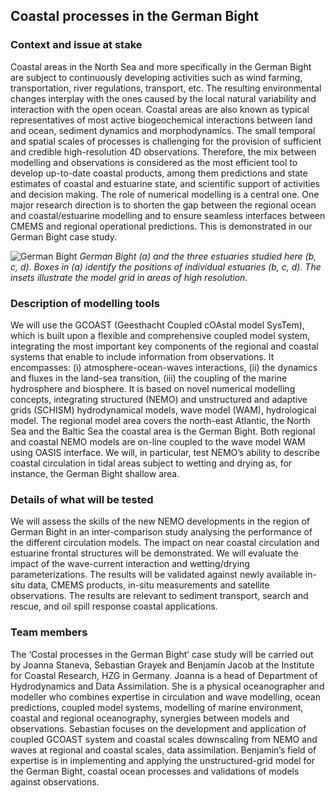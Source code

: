 ## Coastal processes in the German Bight 

### Context and issue at stake 
Coastal areas in the North Sea and more specifically in the German Bight are subject to continuously developing activities such as wind farming, transportation, river regulations, transport, etc. The resulting environmental changes interplay with the ones caused by the local natural variability and interaction with the open ocean. Coastal areas are also known as typical representatives of most active biogeochemical interactions between land and ocean, sediment dynamics and morphodynamics. The small temporal and spatial scales of processes is challenging for the provision of sufficient and credible high-resolution 4D observations. Therefore, the mix between modelling and observations is considered as the most efficient tool to develop up-to-date coastal products, among them predictions and state estimates of coastal and estuarine state, and scientific support of activities and decision making. The role of numerical modelling is a central one. One major research direction is to shorten the gap between the regional ocean and coastal/estuarine modelling and to ensure seamless interfaces between CMEMS and regional operational predictions. This is demonstrated in our German Bight case study.  

![German Bight](../../img/downstream-cases/german-bight_illustration.jpg) 
*German Bight (a) and the three estuaries studied here (b, c, d). Boxes in (a) identify the positions of individual estuaries (b, c, d).  The insets illustrate the model grid in areas of high resolution.*
 
### Description of modelling tools 
We will use the GCOAST (Geesthacht Coupled cOAstal model SysTem), which is built upon a flexible and comprehensive coupled model system, integrating the most important key components of the regional and coastal systems that enable to include information from observations. It encompasses: (i) atmosphere-ocean-waves interactions, (ii) the dynamics and fluxes in the land-sea transition, (iii) the coupling of the marine hydrosphere and biosphere. It is based on novel numerical modelling concepts, integrating structured (NEMO) and unstructured and adaptive grids (SCHISM) hydrodynamical models, wave model (WAM), hydrological model. The regional model area covers the north-east Atlantic, the North Sea and the Baltic Sea the coastal area is the German Bight. Both regional and coastal NEMO models are on-line coupled to the wave model WAM using OASIS interface. We will, in particular, test NEMO’s ability to describe coastal circulation in tidal areas subject to wetting and drying as, for instance, the German Bight shallow area. 
 
### Details of what will be tested 
We will assess the skills of the new NEMO developments in the region of German Bight in an inter-comparison study analysing the performance of the different circulation models. The impact on near coastal circulation and estuarine frontal structures will be demonstrated. We will evaluate the impact of the wave-current interaction and wetting/drying parameterizations. The results will be validated against newly available in-situ data, CMEMS products, in-situ measurements and satellite observations. The results are relevant to sediment transport, search and rescue, and oil spill response coastal applications. 
 
### Team members 
The ‘Costal processes in the German Bight’ case study will be carried out by Joanna Staneva,  Sebastian Grayek and Benjamin Jacob at the Institute for Coastal Research, HZG in Germany. Joanna is a head of Department of Hydrodynamics and Data Assimilation. She is a physical oceanographer and modeller who combines expertise in circulation and wave modelling, ocean predictions, coupled model systems, modelling of marine environment, coastal and regional oceanography, synergies between models and observations. Sebastian focuses on the development and application of coupled GCOAST system and coastal scales downscaling from NEMO and waves at regional and coastal scales, data assimilation. Benjamin’s field of expertise is in implementing and applying the unstructured-grid model for the German Bight, coastal ocean processes and validations of models against observations. 
  
  
